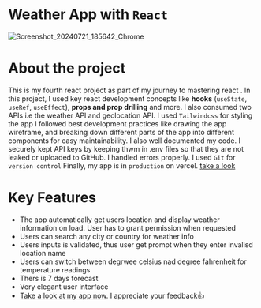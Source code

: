 # Weather App with `React`

![Screenshot_20240721_185642_Chrome](https://github.com/user-attachments/assets/f0e8aa99-1f6e-4cfa-9555-fbd2721e0ae3)

# About the project
This is my fourth react project as part of my journey to mastering react .
In this project, I used key react development concepts like **hooks** (`useState`, `useRef`, `useEffect`), **props and prop drilling** and more.
I also consumed two APIs i.e the weather API and geolocation API.
I used `Tailwindcss` for styling the app
I followed best development practices like drawing the app wireframe, and breaking down different parts of the app into different components for easy maintainability.
I also well documented my code.
I securely kept API keys by keeping thwm in .env files so that they are not leaked or uploaded to GitHub.
I handled errors properly.
I used `Git` for `version control`
Finally, my app is in `production` on vercel. [take a look](https://react-weather-app-eosin-one.vercel.app/)

# Key Features
* The app automatically get users location and display weather information on load. User has to grant permission when requested
* Users can search any city or country for weather info
* Users inputs is validated, thus user get prompt when they enter invalisd location name
* Users can switch between degrwee celsius nad degree fahrenheit for temperature readings
* Thers is 7 days forecast
* Very elegant user interface
* [Take a look at my app now](https://react-weather-app-eosin-one.vercel.app/). I appreciate your feedback👍
